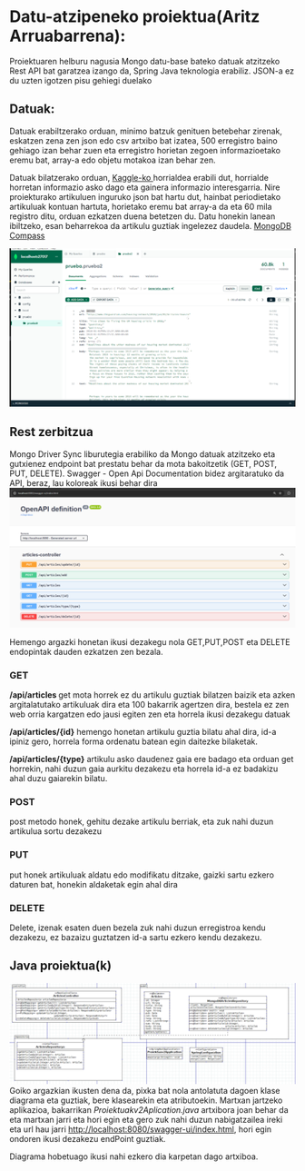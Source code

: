 <h1> Datu-atzipeneko proiektua(Aritz Arruabarrena):</h1>

Proiektuaren helburu nagusia Mongo datu-base bateko datuak atzitzeko Rest API bat garatzea izango da, Spring Java teknologia erabiliz.
JSON-a ez du uzten igotzen pisu gehiegi duelako

<h2>Datuak:</h2>

Datuak erabiltzerako orduan, minimo batzuk genituen betebehar zirenak, eskatzen zena zen json edo csv artxibo bat izatea, 500 erregistro baino gehiago izan behar zuen eta erregistro horietan zegoen informazioetako eremu bat, array-a edo objetu motakoa izan behar zen.

Datuak bilatzerako orduan, <u src="https://www.kaggle.com/">Kaggle-ko </u> horrialdea erabili dut, horrialde horretan informazio asko dago eta gainera informazio interesgarria. 
Nire proiekturako artikuluen inguruko json bat hartu dut, hainbat periodietako artikuluak kontuan hartuta, horietako eremu bat array-a da eta 60 mila registro ditu, orduan ezkatzen duena betetzen du. Datu honekin lanean ibiltzeko, esan beharrekoa da artikulu guztiak ingelezez daudela. <u src="https://www.mongodb.com/products/tools/compass" >MongoDB Compass</u>

<img src="./images/Screenshot 2024-01-14 203402.png">


<h2>Rest zerbitzua</h2>




Mongo Driver Sync liburutegia erabiliko da Mongo datuak atzitzeko eta gutxienez endpoint bat prestatu behar da mota bakoitzetik (GET, POST, PUT, DELETE). Swagger - Open Api Documentation bidez argitaratuko da API, beraz, lau koloreak ikusi behar dira
<img src="./images/Screenshot 2024-01-14 203704.png">

Hemengo argazki honetan ikusi dezakegu nola GET,PUT,POST eta DELETE endopintak dauden ezkatzen zen bezala.

<h3> GET </h3>

<b>/api/articles </b> get mota horrek ez du artikulu guztiak bilatzen baizik eta azken argitalatutako artikuluak dira eta 100 bakarrik agertzen dira, bestela ez zen web orria kargatzen edo jausi egiten zen eta horrela ikusi dezakegu datuak


<b>/api/articles/{id}</b> hemengo honetan artikulu guztia bilatu ahal dira, id-a ipiniz gero, horrela forma ordenatu batean egin daitezke bilaketak.


<b>/api/articles/{type}</b>
artikulu asko daudenez gaia ere badago eta orduan get horrekin, nahi duzun gaia aurkitu dezakezu eta horrela id-a ez badakizu ahal duzu gaiarekin bilatu.


<h3> POST </h3>

post metodo honek, gehitu dezake artikulu berriak, eta zuk nahi duzun artikulua sortu dezakezu

<h3> PUT </h3>
put honek artikuluak aldatu edo modifikatu ditzake, gaizki sartu ezkero daturen bat, honekin aldaketak egin ahal dira

<h3> DELETE </h3>

Delete, izenak esaten duen bezela zuk nahi duzun erregistroa kendu dezakezu, ez bazaizu guztatzen id-a sartu ezkero kendu dezakezu.


<h2>Java proiektua(k)</h2>

<img src="./images/dia.png">
Goiko argazkian ikusten dena da, pixka bat nola antolatuta dagoen klase diagrama eta guztiak, bere klasearekin eta atributoekin. Martxan jartzeko aplikazioa, bakarrikan <i>Proiektuakv2Aplication.java</i> artxibora joan behar da eta martxan jarri eta hori egin eta gero zuk nahi duzun nabigatzailea ireki eta url hau jarri <u>http://localhost:8080/swagger-ui/index.html</u>, hori egin ondoren ikusi dezakezu endPoint guztiak.

Diagrama hobetuago ikusi nahi ezkero dia karpetan dago artxiboa.
